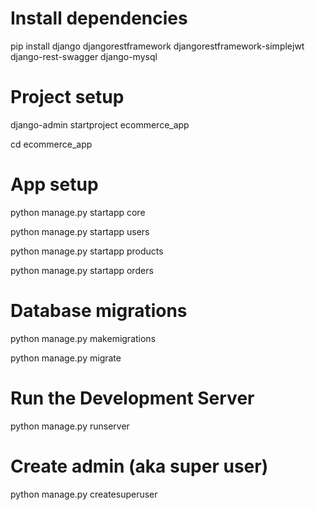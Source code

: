 # Install dependencies
pip install django djangorestframework djangorestframework-simplejwt django-rest-swagger django-mysql

# Project setup
django-admin startproject ecommerce_app

cd ecommerce_app

# App setup
python manage.py startapp core

python manage.py startapp users

python manage.py startapp products

python manage.py startapp orders

# Database migrations
python manage.py makemigrations

python manage.py migrate

# Run the Development Server
python manage.py runserver

# Create admin (aka super user)
python manage.py createsuperuser
